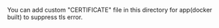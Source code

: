 You can add custom "CERTIFICATE" file in this directory for app(docker built) to suppress tls error.
